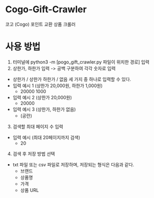 # Cogo-Gift-Crawler

코고 (Cogo) 포인트 교환 상품 크롤러

# 사용 방법

1. 터미널에 python3 -m [pogo_gift_crawler.py 파일이 위치한 경로] 입력
2. 상한가, 하한가 입력 -> 공백 구분하여 각각 숫자로 입력

-   상한가 / 상한가 하한가 / 없음 세 가지 중 하나로 입력할 수 있다.
-   입력 예시 1 (상한가 20,000원, 하한가 1,000원)
    -   20000 1000
-   입력 예시 2 (상한가 20,000원)
    -   20000
-   입력 예시 3 (상한가, 하한가 없음)
    -   (공란)

3. 검색할 최대 페이지 수 입력

-   입력 예시 (최대 20페이지까지 검색)
    -   20

4. 검색 후 저장 방법 선택

-   txt 파일 또는 csv 파일로 저장하며, 저장되는 형식은 다음과 같다.
    -   브랜드
    -   상품명
    -   가격
    -   상품 URL
